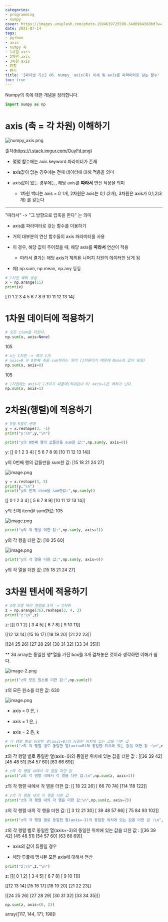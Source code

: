 ```yaml
---
categories:
- programming
- numpy
cover: https://images.unsplash.com/photo-1504639725590-34d0984388bd?w=1920&h=1080&fit=crop
date: 2021-07-14
tags:
- python
- axis
- numpy 축
- 1차원 axis
- 2차원 axis
- 3차원 axis
- 행렬
- 텐서
title: '[파이썬 기초] 06. Numpy_ axis(축) 이해 및 axis를 파라미터로 갖는 함수'
toc: true
---
```

Numpy의 축에 대한 개념을 정리합니다.

```python
import numpy as np
```

# axis (축 = 각 차원) 이해하기

![numpy_axis.png](/assets/image/numpy/numpy_axis.png)

출처(https://i.stack.imgur.com/OuyFd.png)

 - 몇몇 함수에는 axis keyword 파라미터가 존재

 - axis값이 없는 경우에는 전체 데이터에 대해 적용을 의미

 - axis값이 있는 경우에는, 해당 axis를 **따라서** 연산 적용을 의미 

     - 1차원 백터는 axis = 0 1개, 2차원은 axis는 0,1 (2개), 3차원은 axis가 0,1,2(3개) 를 갖는다

---


"따라서" -> "그 방향으로 압축을 한다" 는 의미

* axis를 파라미터로 갖는 함수를 이용하기

 - 거의 대부분의 연산 함수들이 axis 파라미터를 사용

 - 이 경우, 해당 값이 주어졌을 때, 해당 axis를 **따라서** 연산이 적용

   - 따라서 결과는 해당 axis가 제외된 나머지 차원의 데이터만 남게 됨

 - 예) np.sum, np.mean, np.any 등등

```python
# 1차원 벡터 생성
x = np.arange(15)
print(x)
```


[ 0  1  2  3  4  5  6  7  8  9 10 11 12 13 14]

# 1차원 데이터에 적용하기

```python
# 모든 item을 더한다.
np.sum(x, axis=None)
```


105


```python
# x는 1차원 -> 축이 1개
# axis=0 은 0번째 축을 sum하라는 의미 (1차원이기 때문에 None과 값이 동일)
np.sum(x, axis=0)
```


105


```python
# 1차원에는 axis가 1개이기 때문에(최대값이 0) axis=1은 에러가 난다.
np.sum(x, axis=1)
```

# 2차원(행렬)에 적용하기

```python
# 3행 5열로 변경
y = x.reshape(3, -1) 
print("y:\n",y,"\n")

print("y의 0번째 행의 값들만을 sum한 값:",np.sum(y, axis=0))
```


y:
 [[ 0  1  2  3  4]
 [ 5  6  7  8  9]
 [10 11 12 13 14]] 

y의 0번째 행의 값들만을 sum한 값: [15 18 21 24 27]

![image.png](attachment:image.png)

```python
y = x.reshape(3, 5)
print(y,"\n")
print("y의 전체 item을 sum한값:",np.sum(y))
```


[[ 0  1  2  3  4]
 [ 5  6  7  8  9]
 [10 11 12 13 14]] 

y의 전체 item을 sum한값: 105

![image.png](attachment:image.png)

```python
print("y의 각 행을 더한 값:",np.sum(y, axis=1))
```


y의 각 행을 더한 값: [10 35 60]

![image.png](attachment:image.png)

```python
print("y의 각 열을 더한 값:",np.sum(y, axis=0))
```


y의 각 열을 더한 값: [15 18 21 24 27]

# 3차원 텐서에 적용하기

```python
# 4행 3열 짜리 행렬을 3개 -> 3차원
z = np.arange(36).reshape(3, 4, 3)
print("z:\n",z)
```


z:
 [[[ 0  1  2]
  [ 3  4  5]
  [ 6  7  8]
  [ 9 10 11]]

 [[12 13 14]
  [15 16 17]
  [18 19 20]
  [21 22 23]]

 [[24 25 26]
  [27 28 29]
  [30 31 32]
  [33 34 35]]]

** 3d array는 동일한 행*열을 가진 box를 3개 겹쳐놓은 것이라 생각하면 이해가 쉽다.

![image-2.png](attachment:image-2.png)

```python
print("z의 모든 원소를 더한 값:",np.sum(z))
```


z의 모든 원소를 더한 값: 630

![image.png](attachment:image.png)

- axis = 0 은, i

- axis = 1 은, j

- axis = 2 은, k

```python
# 각 행렬 별로 동일한 열(axis=0)의 동일한 위치에 있는 값을 더한 값 
print("z의 각 행렬 별로 동일한 열(axis=0)의 동일한 위치에 있는 값을 더한 값 :\n",np.sum(z, axis=0))
```


z의 각 행렬 별로 동일한 열(axis=0)의 동일한 위치에 있는 값을 더한 값 :
 [[36 39 42]
 [45 48 51]
 [54 57 60]
 [63 66 69]]


```python
# z의 각 행렬 내에서 각 열을 더한 값
print("z의 각 행렬 내에서 각 열을 더한 값:\n",np.sum(z, axis=1))
```


z의 각 행렬 내에서 각 열을 더한 값:
 [[ 18  22  26]
 [ 66  70  74]
 [114 118 122]]


```python
# z의 각 행렬 내의 각 행을 더한 값
print("z의 각 행렬 내의 각 행을 더한 값:\n",np.sum(z, axis=2))
```


z의 각 행렬 내의 각 행을 더한 값:
 [[  3  12  21  30]
 [ 39  48  57  66]
 [ 75  84  93 102]]


```python
print("z의 각 행렬 별로 동일한 열(axis=-3)의 동일한 위치에 있는 값을 더한 값 :\n",np.sum(z, axis=-3))
```


z의 각 행렬 별로 동일한 열(axis=-3)의 동일한 위치에 있는 값을 더한 값 :
 [[36 39 42]
 [45 48 51]
 [54 57 60]
 [63 66 69]]

* axis의 값이 튜플일 경우

 - 해당 튜플에 명시된 모든 axis에 대해서 연산

```python
print("z:\n",z,"\n")
```


z:
 [[[ 0  1  2]
  [ 3  4  5]
  [ 6  7  8]
  [ 9 10 11]]

 [[12 13 14]
  [15 16 17]
  [18 19 20]
  [21 22 23]]

 [[24 25 26]
  [27 28 29]
  [30 31 32]
  [33 34 35]]] 



```python
np.sum(z, axis=(0, 2))
```


array([117, 144, 171, 198])
